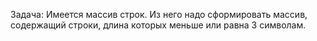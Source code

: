 Задача: Имеется массив строк. Из него надо сформировать массив, содержащий строки, длина которых меньше или равна 3 символам. 
